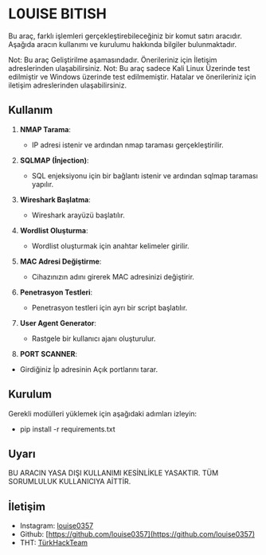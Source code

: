 # L0UISE BITISH


Bu araç, farklı işlemleri gerçekleştirebileceğiniz bir komut satırı aracıdır. Aşağıda aracın kullanımı ve kurulumu hakkında bilgiler bulunmaktadır.

Not: Bu araç Geliştirilme aşamasındadır. Önerileriniz için İletişim adreslerinden ulaşabilirsiniz.
Not: Bu araç sadece Kali Linux Üzerinde test edilmiştir ve Windows üzerinde test edilmemiştir. Hatalar ve önerileriniz için iletişim adreslerinden ulaşabilirsiniz.

## Kullanım

1. **NMAP Tarama**:
   - IP adresi istenir ve ardından nmap taraması gerçekleştirilir.

2. **SQLMAP (İnjection)**:
   - SQL enjeksiyonu için bir bağlantı istenir ve ardından sqlmap taraması yapılır.

3. **Wireshark Başlatma**:
   - Wireshark arayüzü başlatılır.

4. **Wordlist Oluşturma**:
   - Wordlist oluşturmak için anahtar kelimeler girilir.

5. **MAC Adresi Değiştirme**:
   - Cihazınızın adını girerek MAC adresinizi değiştirir.

6. **Penetrasyon Testleri**:
   - Penetrasyon testleri için ayrı bir script başlatılır.

7. **User Agent Generator**:
   - Rastgele bir kullanıcı ajanı oluşturulur.
   
8. **PORT SCANNER**:
- Girdiğiniz İp adresinin Açık portlarını tarar.

## Kurulum

Gerekli modülleri yüklemek için aşağıdaki adımları izleyin:

- pip install -r requirements.txt




## Uyarı

BU ARACIN YASA DIŞI KULLANIMI KESİNLİKLE YASAKTIR. TÜM SORUMLULUK KULLANICIYA AİTTİR.

## İletişim

- Instagram: [louise0357](https://www.instagram.com/louise0357/)
- Github: [https://github.com/louise0357](https://github.com/louise0357)
- THT: [TürkHackTeam](https://www.turkhackteam.org/uye/louise0357.1009981/)
